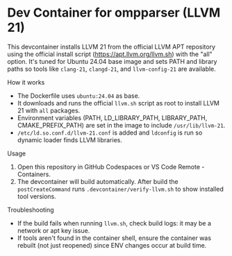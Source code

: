# Dev Container for ompparser (LLVM 21)

This devcontainer installs LLVM 21 from the official LLVM APT repository using the official install script (https://apt.llvm.org/llvm.sh) with the "all" option. It's tuned for Ubuntu 24.04 base image and sets PATH and library paths so tools like `clang-21`, `clangd-21`, and `llvm-config-21` are available.

How it works
- The Dockerfile uses `ubuntu:24.04` as base.
- It downloads and runs the official `llvm.sh` script as root to install LLVM 21 with `all` packages.
- Environment variables (PATH, LD_LIBRARY_PATH, LIBRARY_PATH, CMAKE_PREFIX_PATH) are set in the image to include `/usr/lib/llvm-21`.
- `/etc/ld.so.conf.d/llvm-21.conf` is added and `ldconfig` is run so dynamic loader finds LLVM libraries.

Usage
1. Open this repository in GitHub Codespaces or VS Code Remote - Containers.
2. The devcontainer will build automatically. After build the `postCreateCommand` runs `.devcontainer/verify-llvm.sh` to show installed tool versions.

Troubleshooting
- If the build fails when running `llvm.sh`, check build logs: it may be a network or apt key issue.
- If tools aren't found in the container shell, ensure the container was rebuilt (not just reopened) since ENV changes occur at build time.
